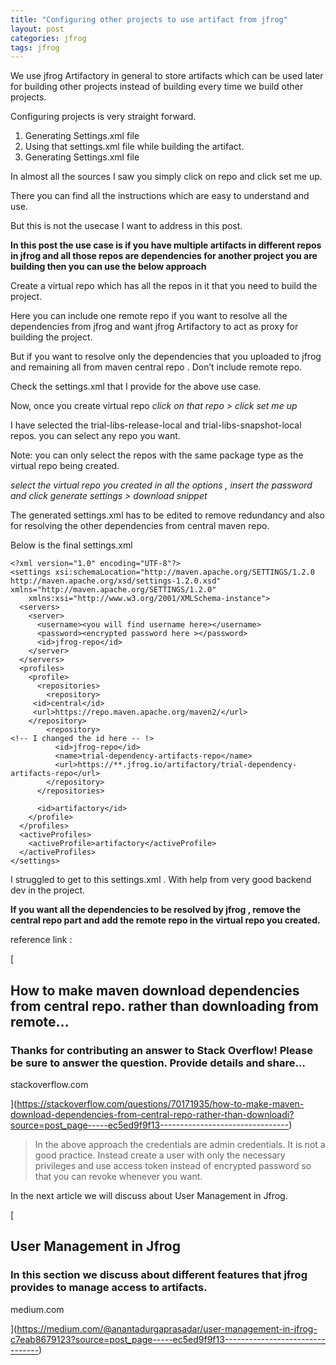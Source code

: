 ```yaml
---
title: "Configuring other projects to use artifact from jfrog"
layout: post
categories: jfrog
tags: jfrog  
---
```



We use jfrog Artifactory in general to store artifacts which can be used later for building other projects instead of building every time we build other projects.

Configuring projects is very straight forward.

1.  Generating Settings.xml file
2.  Using that settings.xml file while building the artifact.
3.  Generating Settings.xml file

In almost all the sources I saw you simply click on repo and click set me up.

There you can find all the instructions which are easy to understand and use.

But this is not the usecase I want to address in this post.

**In this post the use case is if you have multiple artifacts in different repos in jfrog and all those repos are dependencies for another project you are building then you can use the below approach**

Create a virtual repo which has all the repos in it that you need to build the project.

Here you can include one remote repo if you want to resolve all the dependencies from jfrog and want jfrog Artifactory to act as proxy for building the project.

But if you want to resolve only the dependencies that you uploaded to jfrog and remaining all from maven central repo . Don’t include remote repo.

Check the settings.xml that I provide for the above use case.

Now, once you create virtual repo _click on that repo > click set me up_

I have selected the trial-libs-release-local and trial-libs-snapshot-local repos. you can select any repo you want.

Note: you can only select the repos with the same package type as the virtual repo being created.

_select the virtual repo you created in all the options , insert the password and click generate settings > download snippet_

The generated settings.xml has to be edited to remove redundancy and also for resolving the other dependencies from central maven repo.

Below is the final settings.xml

```
<?xml version="1.0" encoding="UTF-8"?>  
<settings xsi:schemaLocation="http://maven.apache.org/SETTINGS/1.2.0 http://maven.apache.org/xsd/settings-1.2.0.xsd" xmlns="http://maven.apache.org/SETTINGS/1.2.0"  
    xmlns:xsi="http://www.w3.org/2001/XMLSchema-instance">  
  <servers>  
    <server>  
      <username><you will find username here></username>  
      <password><encrypted password here ></password>  
      <id>jfrog-repo</id>  
    </server>  
  </servers>  
  <profiles>  
    <profile>  
      <repositories>  
        <repository>  
     <id>central</id>  
     <url>https://repo.maven.apache.org/maven2/</url>  
    </repository>  
        <repository>  
<!-- I changed the id here -- !>  
          <id>jfrog-repo</id>   
          <name>trial-dependency-artifacts-repo</name>  
          <url>https://**.jfrog.io/artifactory/trial-dependency-artifacts-repo</url>  
        </repository>  
      </repositories>  
        
      <id>artifactory</id>  
    </profile>  
  </profiles>  
  <activeProfiles>  
    <activeProfile>artifactory</activeProfile>  
  </activeProfiles>  
</settings>
```

I struggled to get to this settings.xml . With help from very good backend dev in the project.

**If you want all the dependencies to be resolved by jfrog , remove the central repo part and add the remote repo in the virtual repo you created.**

reference link :

[

How to make maven download dependencies from central repo. rather than downloading from remote…
-----------------------------------------------------------------------------------------------

### Thanks for contributing an answer to Stack Overflow! Please be sure to answer the question. Provide details and share…

stackoverflow.com

](https://stackoverflow.com/questions/70171935/how-to-make-maven-download-dependencies-from-central-repo-rather-than-downloadi?source=post_page-----ec5ed9f9f13--------------------------------)

> In the above approach the credentials are admin credentials. It is not a good practice. Instead create a user with only the necessary privileges and use access token instead of encrypted password so that you can revoke whenever you want.

In the next article we will discuss about User Management in Jfrog.

[

User Management in Jfrog
------------------------

### In this section we discuss about different features that jfrog provides to manage access to artifacts.

medium.com

](https://medium.com/@anantadurgaprasadar/user-management-in-jfrog-c7eab8679123?source=post_page-----ec5ed9f9f13--------------------------------)